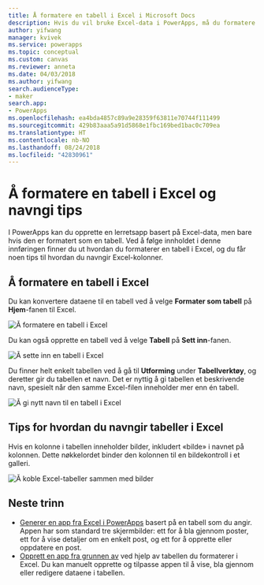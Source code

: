 ```yaml
---
title: Å formatere en tabell i Excel i Microsoft Docs
description: Hvis du vil bruke Excel-data i PowerApps, må du formatere dataene som en tabell. Å legge til nøkkelordet «bilde» i kolonnenavn
author: yifwang
manager: kvivek
ms.service: powerapps
ms.topic: conceptual
ms.custom: canvas
ms.reviewer: anneta
ms.date: 04/03/2018
ms.author: yifwang
search.audienceType:
- maker
search.app:
- PowerApps
ms.openlocfilehash: ea4bda4857c89a9e28359f63811e70744f111499
ms.sourcegitcommit: 429b83aaa5a91d5868e1fbc169bed1bac0c709ea
ms.translationtype: HT
ms.contentlocale: nb-NO
ms.lasthandoff: 08/24/2018
ms.locfileid: "42830961"
---
```

# <a name="format-a-table-in-excel-and-naming-tips"></a>Å formatere en tabell i Excel og navngi tips
I PowerApps kan du opprette en lerretsapp basert på Excel-data, men bare hvis den er formatert som en tabell. Ved å følge innholdet i denne innføringen finner du ut hvordan du formaterer en tabell i Excel, og du får noen tips til hvordan du navngir Excel-kolonner.

## <a name="how-to-format-a-table-in-excel"></a>Å formatere en tabell i Excel
Du kan konvertere dataene til en tabell ved å velge **Formater som tabell** på **Hjem**-fanen til Excel.

![Å formatere en tabell i Excel](./media/how-to-excel-tips/format-table.png)

Du kan også opprette en tabell ved å velge **Tabell** på **Sett inn**-fanen.

![Å sette inn en tabell i Excel](./media/how-to-excel-tips/insert-table.png)

Du finner helt enkelt tabellen ved å gå til **Utforming** under **Tabellverktøy**, og deretter gir du tabellen et navn. Det er nyttig å gi tabellen et beskrivende navn, spesielt når den samme Excel-filen inneholder mer enn én tabell.

![Å gi nytt navn til en tabell i Excel](./media/how-to-excel-tips/rename-table.png)

## <a name="naming-tips-in-excel"></a>Tips for hvordan du navngir tabeller i Excel
Hvis en kolonne i tabellen inneholder bilder, inkludert «bilde» i navnet på kolonnen. Dette nøkkelordet binder den kolonnen til en bildekontroll i et galleri.

![Å koble Excel-tabeller sammen med bilder](./media/how-to-excel-tips/connect-gallery.png)

## <a name="next-steps"></a>Neste trinn
* [Generer en app fra Excel i PowerApps](get-started-create-from-data.md) basert på en tabell som du angir. Appen har som standard tre skjermbilder: ett for å bla gjennom poster, ett for å vise detaljer om en enkelt post, og ett for å opprette eller oppdatere en post.
* [Opprett en app fra grunnen av](get-started-create-from-blank.md) ved hjelp av tabellen du formaterer i Excel. Du kan manuelt opprette og tilpasse appen til å vise, bla gjennom eller redigere dataene i tabellen.
